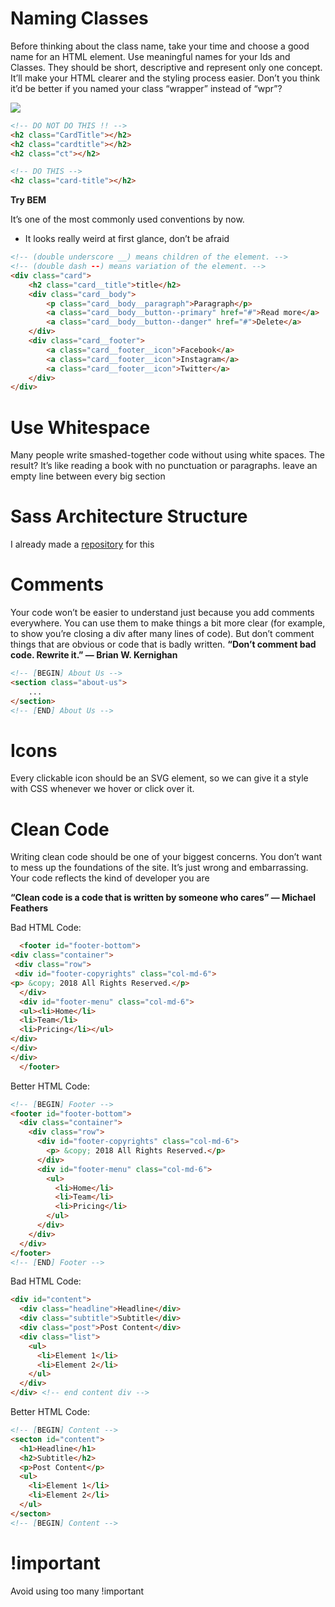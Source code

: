 # Naming Classes

Before thinking about the class name, take your time and choose a good name for an HTML element.
Use meaningful names for your Ids and Classes. They should be short, descriptive and represent only one concept. It’ll make your HTML clearer and the styling process easier.
Don’t you think it’d be better if you named your class “wrapper” instead of “wpr”?

<img src="https://miro.medium.com/max/640/1*RrFFM_EwTp3RVKUFuViqFw.gif" />

```html
<!-- DO NOT DO THIS !! -->
<h2 class="CardTitle"></h2>
<h2 class="cardtitle"></h2>
<h2 class="ct"></h2>

<!-- DO THIS -->
<h2 class="card-title"></h2>
```

**Try BEM**

It’s one of the most commonly used conventions by now.

- It looks really weird at first glance, don’t be afraid

```html
<!-- (double underscore __) means children of the element. -->
<!-- (double dash --) means variation of the element. -->
<div class="card">
	<h2 class="card__title">title</h2>
	<div class="card__body">
		<p class="card__body__paragraph">Paragraph</p>
		<a class="card__body__button--primary" href="#">Read more</a>
		<a class="card__body__button--danger" href="#">Delete</a>
	</div>
	<div class="card__footer">
		<a class="card__footer__icon">Facebook</a>
		<a class="card__footer__icon">Instagram</a>
		<a class="card__footer__icon">Twitter</a>
	</div>
</div>
```
# Use Whitespace
Many people write smashed-together code without using white spaces. The result? It’s like reading a book with no punctuation or paragraphs.
leave an empty line between every big section

# Sass Architecture Structure

I already made a <a href="https://github.com/0x1e0000/sass-structure.git">repository</a> for this

# Comments
Your code won’t be easier to understand just because you add comments everywhere. You can use them to make things a bit more clear (for example, to show you’re closing a div after many lines of code). But don’t comment things that are obvious or code that is badly written.
**“Don’t comment bad code. Rewrite it.” — Brian W. Kernighan**
```html
<!-- [BEGIN] About Us -->
<section class="about-us">
	...
</section>
<!-- [END] About Us -->
```

# Icons
Every clickable icon should be an SVG element, so we can give it a style with CSS whenever we hover or click over it.

# Clean Code
Writing clean code should be one of your biggest concerns. You don’t want to mess up the foundations of the site. It’s just wrong and embarrassing.
Your code reflects the kind of developer you are

**“Clean code is a code that is written by someone who cares” — Michael Feathers**


Bad HTML Code:
```html
  <footer id="footer-bottom">
<div class="container">
 <div class="row">
 <div id="footer-copyrights" class="col-md-6">
<p> &copy; 2018 All Rights Reserved.</p>
  </div>
  <div id="footer-menu" class="col-md-6">
  <ul><li>Home</li>
  <li>Team</li>
  <li>Pricing</li></ul>
</div>
</div>
</div>
  </footer>
```

Better HTML Code:

```html
<!-- [BEGIN] Footer -->
<footer id="footer-bottom">
  <div class="container">
    <div class="row">
      <div id="footer-copyrights" class="col-md-6">
        <p> &copy; 2018 All Rights Reserved.</p>
      </div>
      <div id="footer-menu" class="col-md-6">
        <ul>
          <li>Home</li>
          <li>Team</li>
          <li>Pricing</li>
        </ul>
      </div>
    </div>
  </div>
</footer>
<!-- [END] Footer -->
```

Bad HTML Code:
```html
<div id="content">
  <div class="headline">Headline</div>
  <div class="subtitle">Subtitle</div>
  <div class="post">Post Content</div>
  <div class="list"> 
    <ul> 
      <li>Element 1</li> 
      <li>Element 2</li>
    </ul> 
  </div>
</div> <!-- end content div -->
```

Better HTML Code:

```html
<!-- [BEGIN] Content -->
<secton id="content">
  <h1>Headline</h1>
  <h2>Subtitle</h2>
  <p>Post Content</p>
  <ul> 
    <li>Element 1</li> 
    <li>Element 2</li>
  </ul> 
</secton>
<!-- [BEGIN] Content -->
```
# !important
Avoid using too many !important

